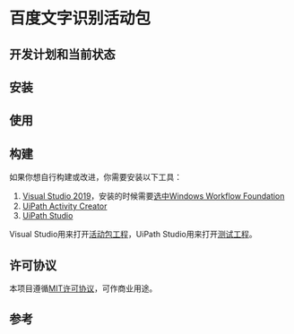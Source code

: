 # 百度文字识别活动包

## 开发计划和当前状态

## 安装

## 使用

## 构建

如果你想自行构建或改进，你需要安装以下工具：
1. [Visual Studio 2019](https://visualstudio.microsoft.com/)，安装的时候需要[选中Windows Workflow Foundation](https://docs.microsoft.com/en-us/visualstudio/workflow-designer/developing-applications-with-the-workflow-designer?view=vs-2019#install-windows-workflow-foundation)
2. [UiPath Activity Creator](https://marketplace.visualstudio.com/items?itemName=UiPathLabs.UiPathActivitySet)
3. [UiPath Studio](https://www.uipath.com/start-trial)

Visual Studio用来打开[活动包工程](https://github.com/allenlooplee/BaiduOcrActivitiesPack/blob/master/Baidu.AI.Ocr.sln)，UiPath Studio用来打开[测试工程](https://github.com/allenlooplee/BaiduOcrActivitiesPack/blob/master/tests/Baidu.AI.Ocr.Tests/Main.xaml)。

## 许可协议

本项目遵循[MIT许可协议](https://github.com/allenlooplee/BaiduOcrActivitiesPack/blob/master/LICENSE)，可作商业用途。

## 参考

